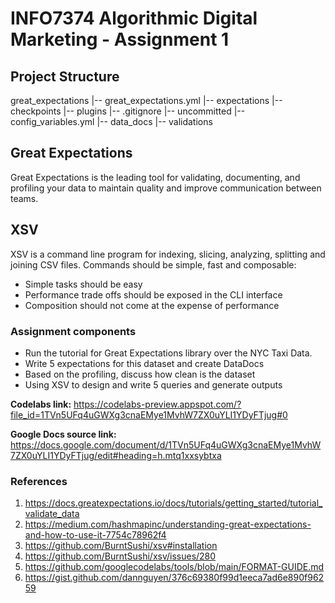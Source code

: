 # INFO7374 Algorithmic Digital Marketing - Assignment 1

## Project Structure

great_expectations
    |-- great_expectations.yml
    |-- expectations
    |-- checkpoints
    |-- plugins
    |-- .gitignore
    |-- uncommitted
        |-- config_variables.yml
        |-- data_docs
        |-- validations

## Great Expectations 
Great Expectations is the leading tool for validating, documenting, and profiling your data to maintain quality and improve communication between teams.

## XSV 
XSV is a command line program for indexing, slicing, analyzing, splitting and joining CSV files. Commands should be simple, fast and composable:
- Simple tasks should be easy
- Performance trade offs should be exposed in the CLI interface
- Composition should not come at the expense of performance

### Assignment components
- Run the tutorial for Great Expectations library over the NYC Taxi Data.
- Write 5 expectations for this dataset and create DataDocs
- Based on the profiling, discuss how clean is the dataset
- Using XSV to design and write 5 queries and generate outputs

**Codelabs link:** https://codelabs-preview.appspot.com/?file_id=1TVn5UFq4uGWXg3cnaEMye1MvhW7ZX0uYLI1YDyFTjug#0

**Google Docs source link:** https://docs.google.com/document/d/1TVn5UFq4uGWXg3cnaEMye1MvhW7ZX0uYLI1YDyFTjug/edit#heading=h.mtq1xxsybtxa

### References
1. https://docs.greatexpectations.io/docs/tutorials/getting_started/tutorial_validate_data
2. https://medium.com/hashmapinc/understanding-great-expectations-and-how-to-use-it-7754c78962f4
3. https://github.com/BurntSushi/xsv#installation
4. https://github.com/BurntSushi/xsv/issues/280
5. https://github.com/googlecodelabs/tools/blob/main/FORMAT-GUIDE.md
6. https://gist.github.com/dannguyen/376c69380f99d1eeca7ad6e890f96259
